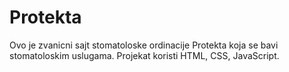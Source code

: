 # Protekta
Ovo je zvanicni sajt stomatoloske ordinacije Protekta koja se bavi stomatoloskim uslugama. Projekat koristi HTML, CSS, JavaScript. 
